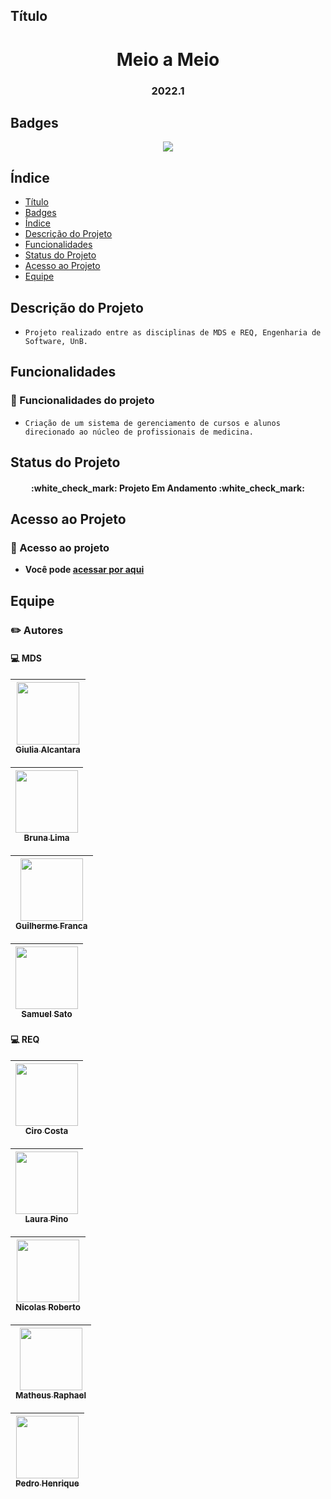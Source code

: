 ## Título
<h1 align="center"> Meio a Meio </h1>
<h3 align="center"> 2022.1 </h3>

## Badges

<p align="center">
<img src="http://img.shields.io/static/v1?label=STATUS&message=PROCESSING&color=GREEN&style=for-the-badge"/>
</p>

## Índice 

* [Título](#título)
* [Badges](#badges)
* [Índice](#índice)
* [Descrição do Projeto](#descrição-do-projeto)
* [Funcionalidades](#funcionalidades)
* [Status do Projeto](#status-do-projeto)
* [Acesso ao Projeto](#acesso-ao-projeto)
* [Equipe](#equipe)

## Descrição do Projeto

- `Projeto realizado entre as disciplinas de MDS e REQ, Engenharia de Software, UnB.`

## Funcionalidades

### :hammer: Funcionalidades do projeto

- `Criação de um sistema de gerenciamento de cursos e alunos direcionado ao núcleo de profissionais de medicina.`

## Status do Projeto

<h4 align="center"> 
    :white_check_mark:  Projeto Em Andamento  :white_check_mark:
</h4>

## Acesso ao Projeto

### 📁 Acesso ao projeto

- **Você pode <a href="https://mdsreq-fga-unb.github.io/2022.1-Meio-a-Meio/">acessar por aqui</a>**

## Equipe

### :pencil2: Autores

#### :computer: MDS
| [<img src="https://avatars.githubusercontent.com/u/54143767?v=4" width=100><br><sub>Giulia Alcantara</sub>](https://github.com/alcantaragiubs)
| :---: |  

| [<img src="https://avatars.githubusercontent.com/u/83987201?v=4" width=100><br><sub>Bruna Lima</sub>](https://github.com/libruna)
| :---: | 

| [<img src="https://avatars.githubusercontent.com/u/71887345?v=4" width=100><br><sub>Guilherme Franca</sub>](https://github.com/GuiDib)
| :---: | 

| [<img src="https://avatars.githubusercontent.com/u/69944666?v=4" width=100><br><sub>Samuel Sato</sub>](https://github.com/samuel-sato)
| :---: | 

#### :computer: REQ

| [<img src="https://avatars.githubusercontent.com/u/54088490?v=4" width=100><br><sub>Ciro Costa</sub>](https://github.com/ciro-c)
| :---: | 

| [<img src="https://avatars.githubusercontent.com/u/69944666?v=4" width=100><br><sub>Laura Pino</sub>](https://github.com/samuel-sato)
| :---: | 

| [<img src="https://avatars.githubusercontent.com/u/66215835?v=4" width=100><br><sub>Nicolas Roberto</sub>](https://github.com/Nicolas-Roberto)
| :---: | 

| [<img src="https://avatars.githubusercontent.com/u/69944666?v=4" width=100><br><sub>Matheus Raphael</sub>](https://github.com/matheus)
| :---: | 

| [<img src="https://avatars.githubusercontent.com/u/78734372?v=4" width=100><br><sub>Pedro Henrique</sub>](https://github.com/PedroMoraes39)
| :---: | 
